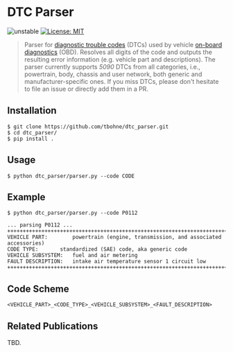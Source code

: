 # DTC Parser

![unstable](https://img.shields.io/badge/stability-unstable-orange)
[![License: MIT](https://img.shields.io/badge/License-MIT-yellow.svg)](https://opensource.org/licenses/MIT)

> Parser for [diagnostic trouble codes](https://en.wikipedia.org/wiki/OBD-II_PIDs) (DTCs) used by vehicle [on-board diagnostics](https://en.wikipedia.org/wiki/On-board_diagnostics) (OBD). Resolves all digits of the code and outputs the resulting error information (e.g. vehicle part and descriptions). The parser currently supports *5090* DTCs from all categories, i.e., powertrain, body, chassis and user network, both generic and manufacturer-specific ones. If you miss DTCs, please don't hesitate to file an issue or directly add them in a PR.

## Installation
```
$ git clone https://github.com/tbohne/dtc_parser.git
$ cd dtc_parser/
$ pip install .
```

## Usage
```
$ python dtc_parser/parser.py --code CODE
```

## Example
```
$ python dtc_parser/parser.py --code P0112

... parsing P0112 ...
++++++++++++++++++++++++++++++++++++++++++++++++++++++++++++++++++++++++++++++++++++++++++++++++
VEHICLE PART:		 powertrain (engine, transmission, and associated accessories)
CODE TYPE:		 standardized (SAE) code, aka generic code
VEHICLE SUBSYSTEM:	 fuel and air metering
FAULT DESCRIPTION:	 intake air temperature sensor 1 circuit low
++++++++++++++++++++++++++++++++++++++++++++++++++++++++++++++++++++++++++++++++++++++++++++++++
```

## Code Scheme

`<VEHICLE_PART>_<CODE_TYPE>_<VEHICLE_SUBSYSTEM>_<FAULT_DESCRIPTION>`

## Related Publications

TBD.
